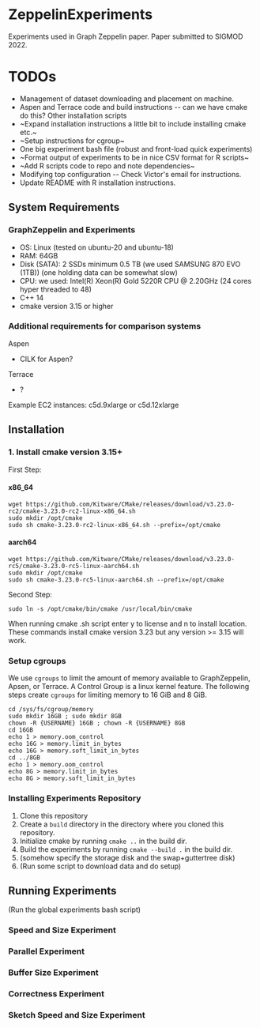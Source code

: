 # ZeppelinExperiments
Experiments used in Graph Zeppelin paper. Paper submitted to SIGMOD 2022.

# TODOs
* Management of dataset downloading and placement on machine.
* Aspen and Terrace code and build instructions -- can we have cmake do this? Other installation scripts
* ~Expand installation instructions a little bit to include installing cmake etc.~
* ~Setup instructions for cgroup~
* One big experiment bash file (robust and front-load quick experiments)
* ~Format output of experiments to be in nice CSV format for R scripts~
* ~Add R scripts code to repo and note dependencies~
* Modifying top configuration -- Check Victor's email for instructions.
* Update README with R installation instructions.

## System Requirements
### GraphZeppelin and Experiments
* OS: Linux (tested on ubuntu-20 and ubuntu-18)
* RAM: 64GB
* Disk (SATA): 2 SSDs minimum 0.5 TB (we used SAMSUNG 870 EVO (1TB)) (one holding data can be somewhat slow)
* CPU: we used: Intel(R) Xeon(R) Gold 5220R CPU @ 2.20GHz (24 cores hyper threaded to 48)
* C++ 14
* cmake version 3.15 or higher

### Additional requirements for comparison systems
Aspen
* CILK for Aspen?

Terrace
* ?

Example EC2 instances: c5d.9xlarge or c5d.12xlarge

## Installation
### 1. Install cmake version 3.15+
First Step:
#### x86_64
```
wget https://github.com/Kitware/CMake/releases/download/v3.23.0-rc2/cmake-3.23.0-rc2-linux-x86_64.sh
sudo mkdir /opt/cmake
sudo sh cmake-3.23.0-rc2-linux-x86_64.sh --prefix=/opt/cmake
```
#### aarch64
```
wget https://github.com/Kitware/CMake/releases/download/v3.23.0-rc5/cmake-3.23.0-rc5-linux-aarch64.sh
sudo mkdir /opt/cmake
sudo sh cmake-3.23.0-rc5-linux-aarch64.sh --prefix=/opt/cmake
```
Second Step:
```
sudo ln -s /opt/cmake/bin/cmake /usr/local/bin/cmake
```
When running cmake .sh script enter y to license and n to install location.  
These commands install cmake version 3.23 but any version >= 3.15 will work.

### Setup cgroups
We use `cgroups` to limit the amount of memory available to GraphZeppelin, Apsen, or Terrace. A Control Group is a linux kernel feature. The following steps create `cgroups` for limiting memory to 16 GiB and 8 GiB.

```
cd /sys/fs/cgroup/memory
sudo mkdir 16GB ; sudo mkdir 8GB
chown -R {USERNAME} 16GB ; chown -R {USERNAME} 8GB
cd 16GB
echo 1 > memory.oom_control
echo 16G > memory.limit_in_bytes
echo 16G > memory.soft_limit_in_bytes
cd ../8GB
echo 1 > memory.oom_control
echo 8G > memory.limit_in_bytes
echo 8G > memory.soft_limit_in_bytes
```

### Installing Experiments Repository
1. Clone this repository
2. Create a `build` directory in the directory where you cloned this repository.
3. Initialize cmake by running `cmake ..` in the build dir.
4. Build the experiments by running `cmake --build .` in the build dir.
5. (somehow specify the storage disk and the swap+guttertree disk)
6. (Run some script to download data and do setup)

## Running Experiments
(Run the global experiments bash script)
### Speed and Size Experiment

### Parallel Experiment

### Buffer Size Experiment

### Correctness Experiment

### Sketch Speed and Size Experiment

